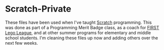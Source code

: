 # Scratch-Private

These files have been used when I've taught [Scratch](https://scratch.mit.edu/) programming. This was done as part of a Programming Merit Badge class, as a coach for [FIRST Lego League](https://www.firstlegoleague.org/), and at other summer programs for elementary and middle school students. I'm cleaning these files up now and adding others over the next few weeks.
